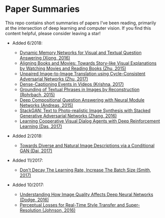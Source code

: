 # Paper Summaries
This repo contains short summaries of papers I've been reading, primarily at the intersection of deep learning and computer vision. If you find this content helpful, please consider leaving a star!

* Added 6/2018:
  * [Dynamic Memory Networks for Visual and Textual Question Answering (Xiong, 2016)](/dmn_qa.md)
  * [Aligning Books and Movies: Towards Story-like Visual Explanations by Watching Movies and Reading Books (Zhu, 2015)](/aligning_books_movies.md)
  * [Unpaired Image-to-Image Translation using Cycle-Consistent Adversarial Networks (Zhu, 2017)](/cyclegan.md)
  * [Dense-Captioning Events in Videos (Krishna, 2017)](/dense_video_captioning.md)
  * [Grounding of Textual Phrases in Images by Reconstruction (Rohrbach, 2015)](/grounding_textual_phrases.md)
  * [Deep Compositional Question Answering with Neural Module Networks (Andreas, 2015)](/neural_module_networks.md)
  * [StackGAN: Text to Photo-realistic Image Synthesis with Stacked Generative Adversarial Networks (Zhang, 2016)](/stackgan.md)
  * [Learning Cooperative Visual Dialog Agents with Deep Reinforcement Learning (Das, 2017)](/visual_dialog_agents.md)

* Added 2/2018:
  * [Towards Diverse and Natural Image Descriptions via a Conditional GAN (Dai, 2017)](/cgan_captioning.md)

* Added 11/2017:
  * [Don't Decay The Learning Rate, Increase The Batch Size (Smith, 2017)](/batch_size.md)

* Added 10/2017:
  * [Understanding How Image Quality Affects Deep Neural Networks (Dodge, 2016)](/image_quality_dnns.md)
  * [Perceptual Losses for Real-Time Style Transfer and Super-Resolution (Johnson, 2016)](/perceptual_loss.md)
